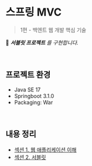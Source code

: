 # 스프링 MVC
> 1편 - 백엔트 웹 개발 핵심 기술 

🌱 _**서블릿 프로젝트** 를 구현합니다._

<br>
  
## 프로젝트 환경
- Java SE 17
- Springboot 3.1.0
- Packaging: War

<br>

## 내용 정리

* [섹션 1. 웹 애플리케이션 이해](https://velog.io/@leeseunghee00/1-%EC%9B%B9-%EC%95%A0%ED%94%8C%EB%A6%AC%EC%BC%80%EC%9D%B4%EC%85%98-%EC%9D%B4%ED%95%B4)
* [섹션 2. 서블릿](https://velog.io/@leeseunghee00/%EC%84%B9%EC%85%98-2-%EC%84%9C%EB%B8%94%EB%A6%BF)
